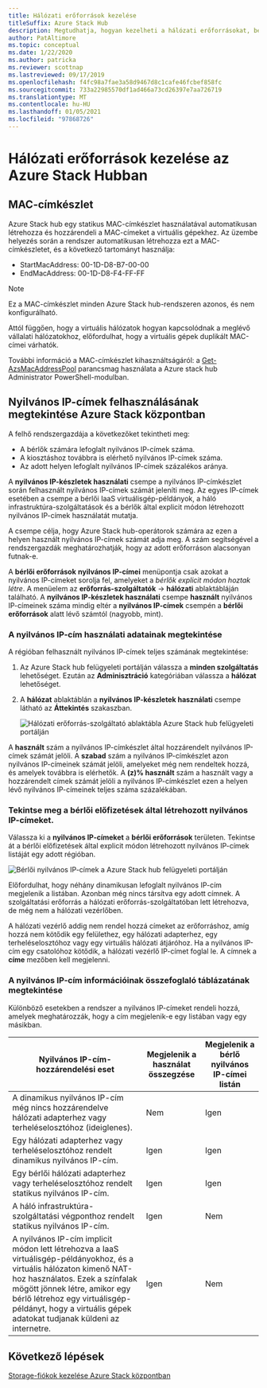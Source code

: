```yaml
---
title: Hálózati erőforrások kezelése
titleSuffix: Azure Stack Hub
description: Megtudhatja, hogyan kezelheti a hálózati erőforrásokat, beleértve a MAC-címkészletet és a nyilvános IP-címek egy adott régióban való felhasználását.
author: PatAltimore
ms.topic: conceptual
ms.date: 1/22/2020
ms.author: patricka
ms.reviewer: scottnap
ms.lastreviewed: 09/17/2019
ms.openlocfilehash: f4fc98a7fae3a58d9467d8c1cafe46fcbef858fc
ms.sourcegitcommit: 733a22985570df1ad466a73cd26397e7aa726719
ms.translationtype: MT
ms.contentlocale: hu-HU
ms.lasthandoff: 01/05/2021
ms.locfileid: "97868726"
---
```

# <a name="manage-network-resources-in-azure-stack-hub"></a>Hálózati erőforrások kezelése az Azure Stack Hubban

## <a name="mac-address-pool"></a>MAC-címkészlet

Azure Stack hub egy statikus MAC-címkészlet használatával automatikusan létrehozza és hozzárendeli a MAC-címeket a virtuális gépekhez. Az üzembe helyezés során a rendszer automatikusan létrehozza ezt a MAC-címkészletet, és a következő tartományt használja:

- StartMacAddress: 00-1D-D8-B7-00-00
- EndMacAddress: 00-1D-D8-F4-FF-FF

> [!Note]  
> Ez a MAC-címkészlet minden Azure Stack hub-rendszeren azonos, és nem konfigurálható.

Attól függően, hogy a virtuális hálózatok hogyan kapcsolódnak a meglévő vállalati hálózatokhoz, előfordulhat, hogy a virtuális gépek duplikált MAC-címei várhatók.

További információ a MAC-címkészlet kihasználtságáról: a [Get-AzsMacAddressPool](/powershell/module/azs.fabric.admin/get-azsmacaddresspool) parancsmag használata a Azure stack hub Administrator PowerShell-modulban.

## <a name="view-public-ip-address-consumption-in-azure-stack-hub"></a>Nyilvános IP-címek felhasználásának megtekintése Azure Stack központban

A felhő rendszergazdája a következőket tekintheti meg:
 - A bérlők számára lefoglalt nyilvános IP-címek száma.
 - A kiosztáshoz továbbra is elérhető nyilvános IP-címek száma.
 - Az adott helyen lefoglalt nyilvános IP-címek százalékos aránya.

A **nyilvános IP-készletek használati** csempe a nyilvános IP-címkészlet során felhasznált nyilvános IP-címek számát jeleníti meg. Az egyes IP-címek esetében a csempe a bérlői IaaS virtuálisgép-példányok, a háló infrastruktúra-szolgáltatások és a bérlők által explicit módon létrehozott nyilvános IP-címek használatát mutatja.

A csempe célja, hogy Azure Stack hub-operátorok számára az ezen a helyen használt nyilvános IP-címek számát adja meg. A szám segítségével a rendszergazdák meghatározhatják, hogy az adott erőforráson alacsonyan futnak-e.

A **bérlői erőforrások** **nyilvános IP-címei** menüpontja csak azokat a nyilvános IP-címeket sorolja fel, amelyeket a *bérlők explicit módon hoztak létre*. A menüelem az **erőforrás-szolgáltatók**  ->  **hálózati** ablaktábláján található. A **nyilvános IP-készletek használati** csempe **használt** nyilvános IP-címeinek száma mindig eltér a **nyilvános IP-címek** csempén a **bérlői erőforrások** alatt lévő számtól (nagyobb, mint).

### <a name="view-the-public-ip-address-usage-information"></a>A nyilvános IP-cím használati adatainak megtekintése

A régióban felhasznált nyilvános IP-címek teljes számának megtekintése:

1. Az Azure Stack hub felügyeleti portálján válassza a **minden szolgáltatás** lehetőséget. Ezután az **Adminisztráció** kategóriában válassza a **hálózat** lehetőséget.
1. A **hálózat** ablaktáblán a **nyilvános IP-készletek használati** csempe látható az **Áttekintés** szakaszban.

    ![Hálózati erőforrás-szolgáltató ablaktábla Azure Stack hub felügyeleti portálján](media/azure-stack-viewing-public-ip-address-consumption/ip-address-consumption-01.png)

A **használt** szám a nyilvános IP-címkészlet által hozzárendelt nyilvános IP-címek számát jelöli. A **szabad** szám a nyilvános IP-címkészlet azon nyilvános IP-címeinek számát jelöli, amelyeket még nem rendeltek hozzá, és amelyek továbbra is elérhetők. A **(z)% használt** szám a használt vagy a hozzárendelt címek számát jelöli a nyilvános IP-címkészlet ezen a helyen lévő nyilvános IP-címeinek teljes száma százalékában.

### <a name="view-the-public-ip-addresses-that-were-created-by-tenant-subscriptions"></a>Tekintse meg a bérlői előfizetések által létrehozott nyilvános IP-címeket.

Válassza ki a **nyilvános IP-címeket** a **bérlői erőforrások** területen. Tekintse át a bérlői előfizetések által explicit módon létrehozott nyilvános IP-címek listáját egy adott régióban.

![Bérlői nyilvános IP-címek a Azure Stack hub felügyeleti portálján](media/azure-stack-viewing-public-ip-address-consumption/ip-address-consumption-02.png)

Előfordulhat, hogy néhány dinamikusan lefoglalt nyilvános IP-cím megjelenik a listában. Azonban még nincs társítva egy adott címnek. A szolgáltatási erőforrás a hálózati erőforrás-szolgáltatóban lett létrehozva, de még nem a hálózati vezérlőben.

A hálózati vezérlő addig nem rendel hozzá címeket az erőforráshoz, amíg hozzá nem kötődik egy felülethez, egy hálózati adapterhez, egy terheléselosztóhoz vagy egy virtuális hálózati átjáróhoz. Ha a nyilvános IP-cím egy csatolóhoz kötődik, a hálózati vezérlő IP-címet foglal le. A címnek a **címe** mezőben kell megjelenni.

### <a name="view-the-public-ip-address-information-summary-table"></a>A nyilvános IP-cím információinak összefoglaló táblázatának megtekintése

Különböző esetekben a rendszer a nyilvános IP-címeket rendeli hozzá, amelyek meghatározzák, hogy a cím megjelenik-e egy listában vagy egy másikban.

| **Nyilvános IP-cím-hozzárendelési eset** | **Megjelenik a használat összegzése** | **Megjelenik a bérlő nyilvános IP-címei listán** |
| --- | --- | --- |
| A dinamikus nyilvános IP-cím még nincs hozzárendelve hálózati adapterhez vagy terheléselosztóhoz (ideiglenes). |Nem |Igen |
| Egy hálózati adapterhez vagy terheléselosztóhoz rendelt dinamikus nyilvános IP-cím. |Igen |Igen |
| Egy bérlői hálózati adapterhez vagy terheléselosztóhoz rendelt statikus nyilvános IP-cím. |Igen |Igen |
| A háló infrastruktúra-szolgáltatási végponthoz rendelt statikus nyilvános IP-cím. |Igen |Nem |
| A nyilvános IP-cím implicit módon lett létrehozva a IaaS virtuálisgép-példányokhoz, és a virtuális hálózaton kimenő NAT-hoz használatos. Ezek a színfalak mögött jönnek létre, amikor egy bérlő létrehoz egy virtuálisgép-példányt, hogy a virtuális gépek adatokat tudjanak küldeni az internetre. |Igen |Nem |

## <a name="next-steps"></a>Következő lépések

[Storage-fiókok kezelése Azure Stack központban](azure-stack-manage-storage-accounts.md)
